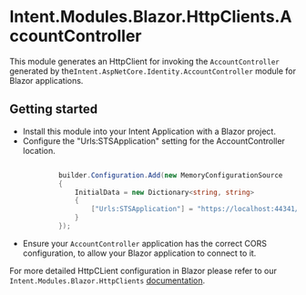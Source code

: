 ﻿# Intent.Modules.Blazor.HttpClients.AccountController

This module generates an HttpClient for invoking the `AccountController` generated by the`Intent.AspNetCore.Identity.AccountController` module for Blazor applications.

## Getting started

* Install this module into your Intent Application with a Blazor project.
* Configure the "Urls:STSApplication" setting for the AccountController location.

```csharp

            builder.Configuration.Add(new MemoryConfigurationSource
            {
                InitialData = new Dictionary<string, string>
                {
                    ["Urls:STSApplication"] = "https://localhost:44341/"
                }
            });
```

* Ensure your `AccountController` application has the correct CORS configuration, to allow your Blazor application to connect to it.

For more detailed HttpCLient configuration in Blazor please refer to our `Intent.Modules.Blazor.HttpClients` [documentation](https://github.com/IntentArchitect/Intent.Modules.NET/blob/master/Modules/Intent.Modules.Blazor.HttpClients/README.md).

